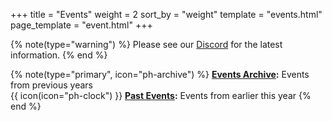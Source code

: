 +++
title = "Events"
weight = 2
sort_by = "weight"
template = "events.html"
page_template = "event.html"
+++

{% note(type="warning") %}
Please see our [Discord](https://discord.uwcs.uk) for the latest information.
{% end %}

{% note(type="primary", icon="ph-archive") %}
**[Events Archive](@/events/archive/_index.md):** Events from previous years  
{{ icon(icon="ph-clock") }} **[Past Events](@/events/archive/current.md):** Events from earlier this year
{% end %}
